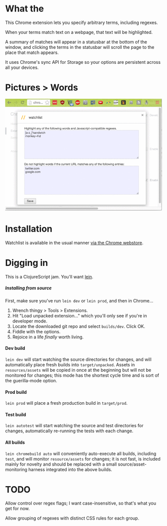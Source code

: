 # What the

This Chrome extension lets you specify arbitrary terms, including regexes.

When your terms match text on a webpage, that text will be highlighted.

A summary of matches will appear in a statusbar at the bottom of the window, and clicking the terms in the statusbar will scroll the page to the place that match appears.

It uses Chrome's sync API for Storage so your options are persistent across all your devices.



# Pictures > Words

![demo.gif](https://raw.githubusercontent.com/daemianmack/Chrome-WatchList/master/resources/doc/demo.gif)



# Installation

Watchlist is available in the usual manner [via the Chrome webstore](https://chrome.google.com/webstore/detail/watchlist/menehddibpdfhbfgfmhkddgbajijoole?hl=en-US&gl=US).



# Digging in

This is a ClojureScript jam. You'll want [lein](http://leiningen.org/).

##### Installing from source

First, make sure you've run `lein dev` or `lein prod`, and then in Chrome...

1. Wrench thingy > Tools > Extensions.
2. Hit "Load unpacked extension..." which you'll only see if you're in
   developer mode.
3. Locate the downloaded git repo and select `builds/dev`. Click OK.
4. Fiddle with the options.
5. Rejoice in a life *finally* worth living.

#### Dev build

`lein dev` will start watching the source directories for changes, and will automatically place fresh builds into `target/unpacked`. Assets in `resources/assets` will be copied in once at the beginning but will not be monitored for changes; this mode has the shortest cycle time and is sort of the guerilla-mode option.

#### Prod build

`lein prod` will place a fresh production build in `target/prod`.

#### Test build

`lein autotest` will start watching the source and test directories for changes, automatically re-running the tests with each change.

#### All builds
`lein chromebuild auto` will conveniently auto-execute all builds, including `test`, and will monitor `resource/assets` for changes; it is not fast, is included mainly for novelty and should be replaced with a small source/asset-monitoring harness integrated into the above builds.



# TODO

Allow control over regex flags; I want case-insensitive, so
that's what you get for now.

Allow grouping of regexes with distinct CSS rules for each group.
